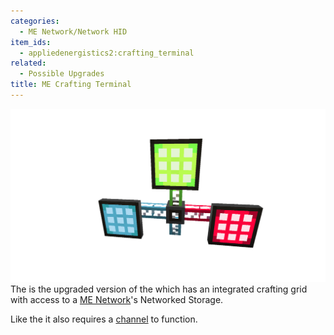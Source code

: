 ```yaml
---
categories:
  - ME Network/Network HID
item_ids:
  - appliedenergistics2:crafting_terminal
related:
  - Possible Upgrades
title: ME Crafting Terminal
---
```


![A picture of 3 crafting terminals.](../../../../public/assets/large/crafting_terminal.png)
The <ItemLink id="appliedenergistics2:crafting_terminal"/> is the
upgraded version of the <ItemLink
id="appliedenergistics2:terminal"/> which has an integrated crafting
grid with access to a [ME Network](../../me-network.md)'s Networked
Storage.

Like the <ItemLink id="appliedenergistics2:terminal"/> it also
requires a [channel](../../channels.md) to function.

<RecipeFor id="appliedenergistics2:crafting_terminal" />
